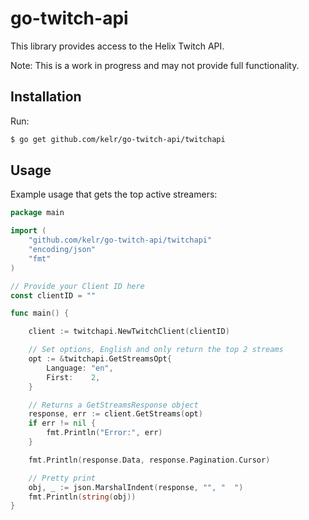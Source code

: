 # go-twitch-api

This library provides access to the Helix Twitch API.

Note: This is a work in progress and may not provide full functionality.

## Installation

Run:

```bash
$ go get github.com/kelr/go-twitch-api/twitchapi
```

## Usage
Example usage that gets the top active streamers:

```go
package main

import (
	"github.com/kelr/go-twitch-api/twitchapi"
	"encoding/json"
	"fmt"
)

// Provide your Client ID here
const clientID = ""

func main() {

	client := twitchapi.NewTwitchClient(clientID)

	// Set options, English and only return the top 2 streams
	opt := &twitchapi.GetStreamsOpt{
		Language: "en",
		First:    2,
	}

	// Returns a GetStreamsResponse object
	response, err := client.GetStreams(opt)
	if err != nil {
		fmt.Println("Error:", err)
	}

	fmt.Println(response.Data, response.Pagination.Cursor)

	// Pretty print
	obj, _ := json.MarshalIndent(response, "", "  ")
	fmt.Println(string(obj))
}


```
